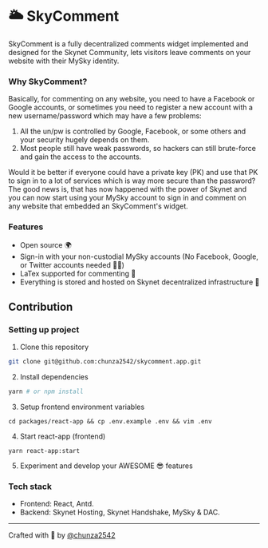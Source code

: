 # 🌥 SkyComment
SkyComment is a fully decentralized comments widget implemented and designed for the Skynet Community, lets visitors leave comments on your website with their MySky identity.

### Why SkyComment?
Basically, for commenting on any website, you need to have a Facebook or Google accounts, or sometimes you need to register a new account with a new username/password which may have a few problems:

1. All the un/pw is controlled by Google, Facebook, or some others and your security hugely depends on them.
2. Most people still have weak passwords, so hackers can still brute-force and gain the access to the accounts.

Would it be better if everyone could have a private key (PK) and use that PK to sign in to a lot of services which is way more secure than the password? The good news is, that has now happened with the power of Skynet and you can now start using your MySky account to sign in and comment on any website that embedded an SkyComment's widget.

### Features
- Open source 🌍
- Sign-in with your non-custodial MySky accounts (No Facebook, Google, or Twitter accounts needed 🙅‍♀️)
- LaTex supported for commenting 🧮
- Everything is stored and hosted on Skynet decentralized infrastructure 💽

## Contribution
### Setting up project
1. Clone this repository
```sh
git clone git@github.com:chunza2542/skycomment.app.git
```
2. Install dependencies
```sh
yarn # or npm install
```
3. Setup frontend environment variables
```
cd packages/react-app && cp .env.example .env && vim .env
```
4. Start react-app (frontend)
```
yarn react-app:start
```
5. Experiment and develop your AWESOME 😎 features

### Tech stack
- Frontend: React, Antd.
- Backend: Skynet Hosting, Skynet Handshake, MySky & DAC.

---

Crafted with 🧡 by [@chunza2542](https://twitter.com/chunza2542)
